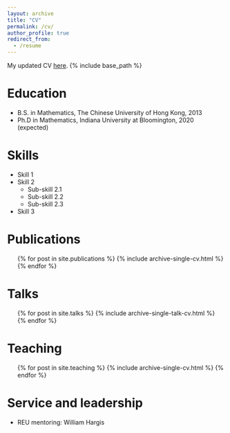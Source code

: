 ```yaml
---
layout: archive
title: "CV"
permalink: /cv/
author_profile: true
redirect_from:
  - /resume
---
```


My updated CV [here](http://qinxuqiang.github.io/files/Resume.pdf).
{% include base_path %}

Education
======
* B.S. in Mathematics, The Chinese University of Hong Kong, 2013
* Ph.D in Mathematics, Indiana University at Bloomington, 2020 (expected)

<!--
* Summer 2015: Research Assistant
  * Github University
  * Duties included: Tagging issues
  * Supervisor: Professor Git
* Fall 2015: Research Assistant
  * Github University
  * Duties included: Merging pull requests
  * Supervisor: Professor Hub
-->  
Skills
======
* Skill 1
* Skill 2
  * Sub-skill 2.1
  * Sub-skill 2.2
  * Sub-skill 2.3
* Skill 3

Publications
======
  <ul>{% for post in site.publications %}
    {% include archive-single-cv.html %}
  {% endfor %}</ul>
  
Talks
======
  <ul>{% for post in site.talks %}
    {% include archive-single-talk-cv.html %}
  {% endfor %}</ul>
  
Teaching
======
  <ul>{% for post in site.teaching %}
    {% include archive-single-cv.html %}
  {% endfor %}</ul>
  
Service and leadership
======
* REU mentoring: William Hargis
